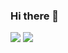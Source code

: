 ### Hi there 👋

<img src="https://github-readme-stats.vercel.app/api?username=gharechahiraziyeh&show_icons=true&theme=onedark" />
<img src="https://github-readme-stats.vercel.app/api/top-langs/?username=gharechahiraziyeh&hide_progress=true" />
